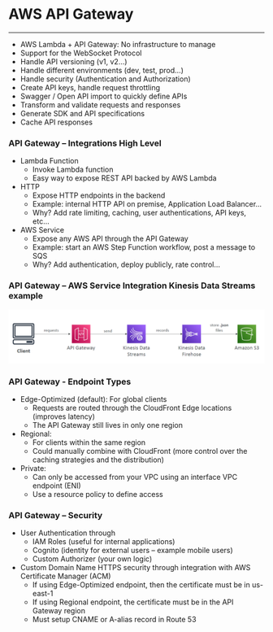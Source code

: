 # AWS API Gateway

---
* AWS Lambda + API Gateway: No infrastructure to manage
* Support for the WebSocket Protocol
* Handle API versioning (v1, v2…)
* Handle different environments (dev, test, prod…)
* Handle security (Authentication and Authorization)
* Create API keys, handle request throttling
* Swagger / Open API import to quickly define APIs
* Transform and validate requests and responses
* Generate SDK and API specifications
* Cache API responses
### API Gateway – Integrations High Level
* Lambda Function
  * Invoke Lambda function
  * Easy way to expose REST API backed by AWS Lambda
* HTTP
  * Expose HTTP endpoints in the backend
  * Example: internal HTTP API on premise, Application Load Balancer…
  * Why? Add rate limiting, caching, user authentications, API keys, etc…
* AWS Service
  * Expose any AWS API through the API Gateway
  * Example: start an AWS Step Function workflow, post a message to SQS
  * Why? Add authentication, deploy publicly, rate control…
### API Gateway – AWS Service Integration Kinesis Data Streams example
![API Gateway](../Image/API_Gateway.png)
### API Gateway - Endpoint Types
* Edge-Optimized (default): For global clients
  * Requests are routed through the CloudFront Edge locations (improves latency)
  * The API Gateway still lives in only one region
* Regional:
  * For clients within the same region
  * Could manually combine with CloudFront (more control over the caching strategies and the distribution)
* Private:
  * Can only be accessed from your VPC using an interface VPC endpoint (ENI)
  * Use a resource policy to define access
### API Gateway – Security
* User Authentication through
  * IAM Roles (useful for internal applications)
  * Cognito (identity for external users – example mobile users)
  * Custom Authorizer (your own logic)
* Custom Domain Name HTTPS security through integration with AWS Certificate Manager (ACM)
  * If using Edge-Optimized endpoint, then the certificate must be in us-east-1
  * If using Regional endpoint, the certificate must be in the API Gateway region
  * Must setup CNAME or A-alias record in Route 53